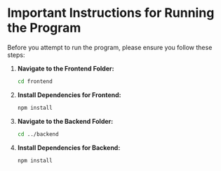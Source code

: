 # Important Instructions for Running the Program

Before you attempt to run the program, please ensure you follow these steps:

1. **Navigate to the Frontend Folder:**
   ```bash
   cd frontend
   ```
2. **Install Dependencies for Frontend:**

   ```bash
   npm install
   ```

3. **Navigate to the Backend Folder:**

   ```bash
   cd ../backend
   ```

4. **Install Dependencies for Backend:**

   ```bash
   npm install
   ```
